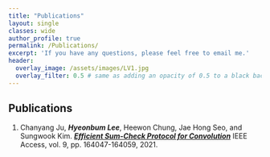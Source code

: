 ```yaml
---
title: "Publications"
layout: single
classes: wide
author_profile: true
permalink: /Publications/
excerpt: 'If you have any questions, please feel free to email me.'
header:
  overlay_image: /assets/images/LV1.jpg
  overlay_filter: 0.5 # same as adding an opacity of 0.5 to a black background
---
```


## Publications

1. Chanyang Ju, **_Hyeonbum Lee_**, Heewon Chung, Jae Hong Seo, and Sungwook Kim.
**_[Efficient Sum-Check Protocol for Convolution](https://ieeexplore.ieee.org/document/9638642)_**
IEEE Access, vol. 9, pp. 164047-164059, 2021.
